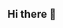 ## Hi there 👋

<!--
**ccd1pga/ccd1pga** is a ✨ _special_ ✨ repository because its `README.md` (this file) appears on your GitHub profile.

Here are some ideas to get you started:

- 🔭 I’m currently working on a project management program
- 🌱 I’m currently learning about debugging circular imports
- 👯 I’m looking to collaborate on ...
- 🤔 I’m looking for help with circular imports
- 💬 Ask me about ...
- 📫 How to reach me: ...
- 😄 Pronouns: He
- ⚡ Fun fact: ...
-->
